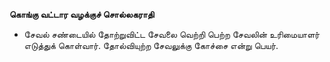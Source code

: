 **கொங்கு வட்டார வழக்குச் சொல்லகராதி**
- சேவல் சண்டையில் தோற்றுவிட்ட சேவலை வெற்றி பெற்ற சேவலின் உரிமையாளர் எடுத்துக் கொள்வார். தோல்வியுற்ற சேவலுக்கு கோச்சை என்று பெயர்.


